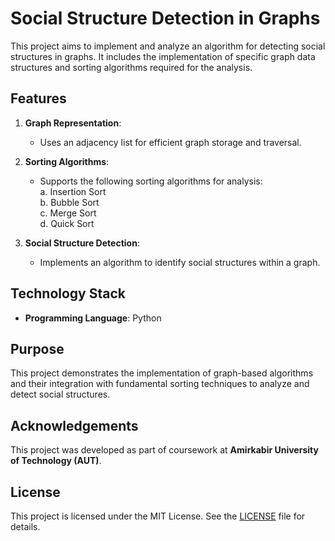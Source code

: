 # Social Structure Detection in Graphs  

This project aims to implement and analyze an algorithm for detecting social structures in graphs. It includes the implementation of specific graph data structures and sorting algorithms required for the analysis.  

## Features  
1. **Graph Representation**:  
   - Uses an adjacency list for efficient graph storage and traversal.  

2. **Sorting Algorithms**:  
   - Supports the following sorting algorithms for analysis:  
     a. Insertion Sort  
     b. Bubble Sort  
     c. Merge Sort  
     d. Quick Sort  

3. **Social Structure Detection**:  
   - Implements an algorithm to identify social structures within a graph.  

## Technology Stack  
- **Programming Language**: Python 

## Purpose  
This project demonstrates the implementation of graph-based algorithms and their integration with fundamental sorting techniques to analyze and detect social structures.

## Acknowledgements  
This project was developed as part of coursework at **Amirkabir University of Technology (AUT)**.  

## License  
This project is licensed under the MIT License. See the [LICENSE](LICENSE) file for details.  
